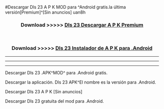 #Descargar Dls 23  A P K MOD para ^Android gratis.la última versión[Premium]^[Sin anuncios] uan8h



<div align="center">
<h3>Download >>>>> <a href="https://es-web.web.app/?es= Dls 23 ">Dls 23  Descargar A P K Premium</a></h3><br>

<h3>Download >>>>> <a href="https://es-web.web.app/?es= Dls 23 ">Dls 23  Instalador de A P K para .Android</a></h3>
</div>


----------------------------------------------------------

----------------------------------------------------------

----------------------------------------------------------

Descargar Dls 23  .APK^MOD^ para .Android gratis.

Descargar la aplicación. Dls 23  APK^El nombre es la versión para .Android.

Descargar Dls 23  A P K [Sin anuncios]

Descargar Dls 23  gratuita del mod para .Android.